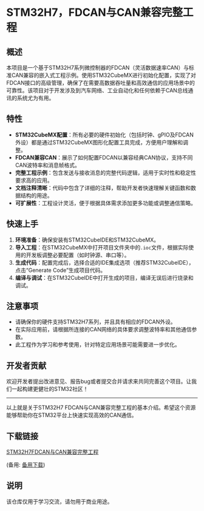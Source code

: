 # STM32H7，FDCAN与CAN兼容完整工程

## 概述

本项目是一个基于STM32H7系列微控制器的FDCAN（灵活数据速率CAN）与标准CAN兼容的嵌入式工程示例。使用STM32CubeMX进行初始化配置，实现了对FDCAN接口的高级管理，确保了在需要高数据吞吐量和高效通信的应用场景中的可靠性。该项目对于开发涉及到汽车网络、工业自动化和任何依赖于CAN总线通讯的系统尤为有用。

## 特性

- **STM32CubeMX配置**：所有必要的硬件初始化（包括时钟、gPIO及FDCAN外设）都是通过STM32CubeMX图形化配置工具完成，方便用户理解和调整。
- **FDCAN兼容CAN**：展示了如何配置FDCAN以兼容经典CAN协议，支持不同CAN波特率和消息帧格式。
- **完整工程示例**：包含发送与接收消息的完整代码逻辑，适用于实时性和稳定性要求高的应用。
- **文档注释清晰**：代码中包含了详细的注释，帮助开发者快速理解关键函数和数据结构的用途。
- **可扩展性**：工程设计灵活，便于根据具体需求添加更多功能或调整通信策略。

## 快速上手

1. **环境准备**：确保安装有STM32CubeIDE和STM32CubeMX。
2. **导入工程**：在STM32CubeMX中打开项目文件夹中的`.ioc`文件，根据实际使用的开发板调整必要配置（如时钟源、串口等）。
3. **生成代码**：配置完成后，选择合适的IDE集成选项（推荐STM32CubeIDE），点击“Generate Code”生成项目代码。
4. **编译与调试**：在STM32CubeIDE中打开生成的项目，编译无误后进行烧录和调试。

## 注意事项

- 请确保你的硬件支持STM32H7系列，并且具有相应的FDCAN外设。
- 在实际应用前，请根据所连接的CAN网络的具体要求调整波特率和其他通信参数。
- 此工程作为学习和参考使用，针对特定应用场景可能需要进一步优化。

## 开发者贡献

欢迎开发者提出改进意见、报告bug或者提交合并请求来共同完善这个项目。让我们一起构建更健壮的STM32社区！

---

以上就是关于STM32H7 FDCAN与CAN兼容完整工程的基本介绍。希望这个资源能够帮助你在STM32平台上快速实现高效的CAN通信。

## 下载链接
[STM32H7FDCAN与CAN兼容完整工程](https://pan.quark.cn/s/1d9a6bc48989) 

(备用: [备用下载](https://pan.baidu.com/s/15M5pCJAehbbNd_qSp3Hm1g?pwd=1234))

## 说明

该仓库仅用于学习交流，请勿用于商业用途。
